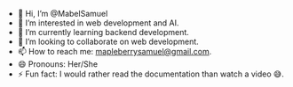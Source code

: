 - 👋 Hi, I’m @MabelSamuel
- 👀 I’m interested in web development and AI.
- 🌱 I’m currently learning backend development.
- 💞️ I’m looking to collaborate on web development.
- 📫 How to reach me: mapleberrysamuel@gmail.com.
- 😄 Pronouns: Her/She
- ⚡ Fun fact: I would rather read the documentation than watch a video 😅.

<!---
MabelSamuel/MabelSamuel is a ✨ special ✨ repository because its `README.md` (this file) appears on your GitHub profile.
You can click the Preview link to take a look at your changes.
--->
